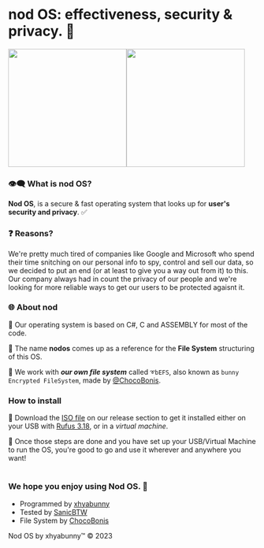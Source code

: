 # nod OS: effectiveness, security & privacy. 🧪

<div style="display:flex">
 <img src="https://user-images.githubusercontent.com/106491722/222940428-aa4c7478-fde0-49ed-977e-03ed85adc3b8.png" height="240px"/>
 <img src="https://github-production-user-asset-6210df.s3.amazonaws.com/106491722/247286214-f99786c9-a70e-47ba-8557-d4577cee8260.png" height="240px"/>
</div>

### 👁‍🗨 What is nod OS?
**Nod OS**, is a secure & fast operating system that looks up for **user's security and privacy**. ✅

### ❓ Reasons?
We're pretty much tired of companies like Google and Microsoft who spend their time snitching on our personal info to spy, control and sell our data, so we decided to put an end (or at least to give you a way out from it) to this.
Our company always had in count the privacy of our people and we're looking for more reliable ways to get our users to be protected agaisnt it.

### 🌐 About nod
🔹 Our operating system is based on C#, C and ASSEMBLY for most of the code.

🔹 The name **nodos** comes up as a reference for the **File System** structuring of this OS.

🔹 We work with ***our own file system*** called ``➰bEFS``, also known as ``bunny Encrypted FileSystem``, made by [@ChocoBonis](https://github.com/ChocoBonis).

### How to install
🔹 Download the [ISO file]() on our release section to get it installed either on your USB with [Rufus 3.18](https://github.com/pbatard/rufus/releases/download/v3.18/rufus-3.18.exe), or in a *virtual machine*.

🔹 Once those steps are done and you have set up your USB/Virtual Machine to run the OS, you're good to go and use it wherever and anywhere you want!

#
### We hope you enjoy using Nod OS. 💝
- Programmed by [xhyabunny](https://github.com/xhyabunny)
- Tested by [SanicBTW](https://github.com/SanicBTW)
- File System by [ChocoBonis](https://github.com/ChocoBonis)

Nod OS by xhyabunny™ © 2023
